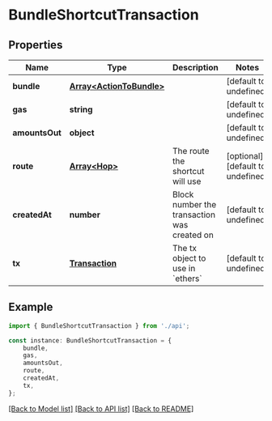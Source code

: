# BundleShortcutTransaction


## Properties

Name | Type | Description | Notes
------------ | ------------- | ------------- | -------------
**bundle** | [**Array&lt;ActionToBundle&gt;**](ActionToBundle.md) |  | [default to undefined]
**gas** | **string** |  | [default to undefined]
**amountsOut** | **object** |  | [default to undefined]
**route** | [**Array&lt;Hop&gt;**](Hop.md) | The route the shortcut will use | [optional] [default to undefined]
**createdAt** | **number** | Block number the transaction was created on | [default to undefined]
**tx** | [**Transaction**](Transaction.md) | The tx object to use in &#x60;ethers&#x60; | [default to undefined]

## Example

```typescript
import { BundleShortcutTransaction } from './api';

const instance: BundleShortcutTransaction = {
    bundle,
    gas,
    amountsOut,
    route,
    createdAt,
    tx,
};
```

[[Back to Model list]](../README.md#documentation-for-models) [[Back to API list]](../README.md#documentation-for-api-endpoints) [[Back to README]](../README.md)
